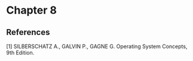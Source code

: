 # Chapter 8

<!-- @TODO: COMPLETAR  -->
## References

[1] SILBERSCHATZ A., GALVIN P., GAGNE G. Operating System Concepts, 9th Edition.


